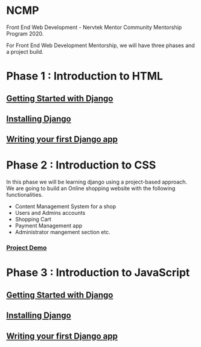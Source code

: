 # NCMP
 Front End Web Development - Nervtek Mentor Community Mentorship Program 2020.
 
For Front End Web Development Mentorship, we will have three phases and a project build. 
# Phase 1 : Introduction to HTML
## [Getting Started with Django](https://docs.djangoproject.com/en/3.1/intro/)
## [Installing Django](https://docs.djangoproject.com/en/3.1/intro/install/)
## [Writing your first Django app](https://docs.djangoproject.com/en/3.1/intro/tutorial01/)

# Phase 2 : Introduction to CSS
In this phase we will be learning django using a project-based approach. We are going to build an Online shopping website with the following functionalities.
- Content Management System for a shop
- Users and Admins accounts
- Shopping Cart
- Payment Management app
- Administrator mangement section etc.
### [ Project Demo ](https://itzomen.pythonanywhere.com/)

# Phase 3 : Introduction to JavaScript 
## [Getting Started with Django](https://docs.djangoproject.com/en/3.1/intro/)
## [Installing Django](https://docs.djangoproject.com/en/3.1/intro/install/)
## [Writing your first Django app](https://docs.djangoproject.com/en/3.1/intro/tutorial01/)
